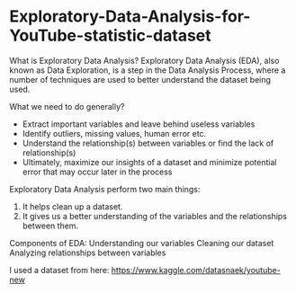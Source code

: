 # Exploratory-Data-Analysis-for-YouTube-statistic-dataset

What is Exploratory Data Analysis?
Exploratory Data Analysis (EDA), also known as Data Exploration, is a step in the Data Analysis Process, where a number of techniques are used to better understand the dataset being used.

What we need to do generally? 
- Extract important variables and leave behind useless variables
- Identify outliers, missing values, human error etc.
- Understand the relationship(s) between variables or find the lack of relationship(s)
- Ultimately, maximize our insights of a dataset and minimize potential error that may occur later in the process

Exploratory Data Analysis perform two main things:
1. It helps clean up a dataset.
2. It gives us a better understanding of the variables and the relationships between them.


Components of EDA:
Understanding our variables
Cleaning our dataset
Analyzing relationships between variables

I used a dataset from here:
https://www.kaggle.com/datasnaek/youtube-new
